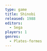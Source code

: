 ```yaml
---
type: game
title: Shinobi
released: 1988
editors: 
  - Sega
players: 1
genres:
  - Plates-formes
---
```

